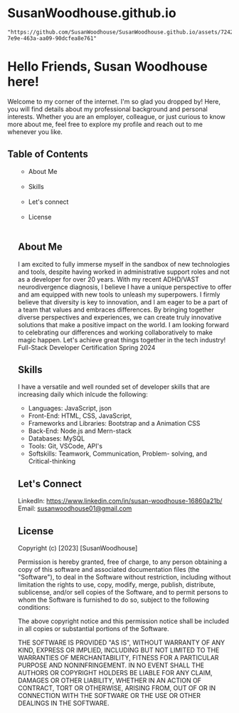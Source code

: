 # SusanWoodhouse.github.io
<!DOCTYPE html>
<html lang="en">
  <head>
     <meta charset ="UTF-8">
     <meta name= "viewport">
    </head>
    
    "https://github.com/SusanWoodhouse/SusanWoodhouse.github.io/assets/7242176/5300c440-7e9e-463a-aa09-90dcfea8e761"

<div class="background">
</div>
 
# Hello Friends, Susan Woodhouse here!

Welcome to my corner of the internet. I'm so glad you dropped by! Here, you will find details about my professional background and personal interests. Whether you are an employer, colleague, or just curious to know more about me, feel free to explore my profile and reach out to me whenever you like.

## Table of Contents

<ul style="list-style:circle">
<ul>                                        
<li>About Me</li><br/>
<li>Skills</li><br/>
<li>Let's connect</li><br/>
<li>License</li><br/>
</ul>

## About Me

I am excited to fully immerse myself in the sandbox of new technologies and tools, despite having worked in administrative support roles and not as a developer for over 20 years. With my recent ADHD/VAST neurodivergence diagnosis, I believe I have a unique perspective to offer and am equipped with new tools to unleash my superpowers. I firmly believe that diversity is key to innovation, and I am eager to be a part of a team that values and embraces differences. By bringing together diverse perspectives and experiences, we can create truly innovative solutions that make a positive impact on the world. I am looking forward to celebrating our differences and working collaboratively to make magic happen. Let's achieve great things together in the tech industry! Full-Stack Developer Certification Spring 2024

## Skills

I have a versatile and well rounded set of developer skills that are increasing daily which inlcude the following:

- Languages: JavaScript, json
- Front-End: HTML, CSS, JavaScript,
- Frameworks and Libraries: Bootstrap and a
  Animation CSS
- Back-End: Node.js and Mern-stack
- Databases: MySQL
- Tools: Git, VSCode, API's
- Softskills: Teamwork, Communication, Problem-
  solving, and Critical-thinking

## Let's Connect

LinkedIn: https://www.linkedin.com/in/susan-woodhouse-16860a21b/ <br/>
  Email: susanwoodhouse01@gmail.com

## License

Copyright (c) [2023] [SusanWoodhouse]

Permission is hereby granted, free of charge, to any person obtaining a copy
of this software and associated documentation files (the "Software"), to deal
in the Software without restriction, including without limitation the rights
to use, copy, modify, merge, publish, distribute, sublicense, and/or sell
copies of the Software, and to permit persons to whom the Software is
furnished to do so, subject to the following conditions:

The above copyright notice and this permission notice shall be included in all
copies or substantial portions of the Software.

THE SOFTWARE IS PROVIDED "AS IS", WITHOUT WARRANTY OF ANY KIND, EXPRESS OR
IMPLIED, INCLUDING BUT NOT LIMITED TO THE WARRANTIES OF MERCHANTABILITY,
FITNESS FOR A PARTICULAR PURPOSE AND NONINFRINGEMENT. IN NO EVENT SHALL THE
AUTHORS OR COPYRIGHT HOLDERS BE LIABLE FOR ANY CLAIM, DAMAGES OR OTHER
LIABILITY, WHETHER IN AN ACTION OF CONTRACT, TORT OR OTHERWISE, ARISING FROM,
OUT OF OR IN CONNECTION WITH THE SOFTWARE OR THE USE OR OTHER DEALINGS IN THE
SOFTWARE.

</body>
</html>                                

